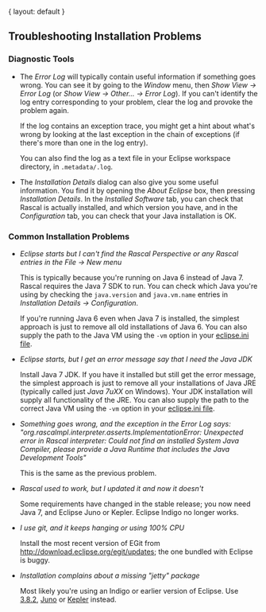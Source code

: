 {
   layout: default
}
## Troubleshooting Installation Problems

### Diagnostic Tools

-  The *Error Log* will typically contain useful information if something goes wrong. You can see it by going
   to the *Window* menu, then *Show View → Error Log* (or *Show View → Other... → Error Log*). If you can't
   identify the log entry corresponding to your problem, clear the log and provoke the problem again.

   If the log contains an exception trace, you might get a hint about what's wrong by looking at the last
   exception in the chain of exceptions (if there's more than one in the log entry).
   
   You can also find the log as a text file in your Eclipse workspace directory, in ```.metadata/.log```.
   
-  The *Installation Details* dialog can also give you some useful information. You find it by opening
   the *About Eclipse* box, then pressing *Installation Details*. In the *Installed Software* tab, you can
   check that Rascal is actually installed, and which version you have, and in the *Configuration* tab, you
   can check that your Java installation is OK.

### Common Installation Problems

 - *Eclipse starts but I can't find the Rascal Perspective or any Rascal entries in the File → New menu*

   This is typically because you're running on Java 6 instead of Java 7. Rascal requires the Java 7 SDK to
   run. You can check which Java you're using by checking the ```java.version``` and ```java.vm.name``` entries
   in *Installation Details → Configuration*.

   If you're running Java 6 even when Java 7 is installed, the simplest approach is just to remove all old
   installations of Java 6. You can also supply the path to the Java VM using the ```-vm``` option in your
   [eclipse.ini file](/start/editini.html).
   
 - *Eclipse starts, but I get an error message say that I need the Java JDK*
  
   Install Java 7 JDK. If you have it installed but still get the error message, the simplest approach is
   just to remove all your installations of Java JRE (typically called just *Java 7uXX* on Windows). Your
   JDK installation will supply all functionality of the JRE. You can also supply the path to the correct
   Java VM using the ```-vm``` option in your [eclipse.ini file](/start/editini.html).

 - *Something goes wrong, and the exception in the Error Log says: "org.rascalmpl.interpreter.asserts.ImplementationError:
    Unexpected error in Rascal interpreter: Could not find an installed System Java Compiler, please provide
    a Java Runtime that includes the Java Development Tools"*

   This is the same as the previous problem.  
  
 - *Rascal used to work, but I updated it and now it doesn't*
  
   Some requirements have changed in the stable release; you now need Java 7, and Eclipse Juno or Kepler.
   Eclipse Indigo no longer works.

 - *I use git, and it keeps hanging or using 100% CPU*
  
   Install the most recent version of EGit from http://download.eclipse.org/egit/updates; the one bundled
   with Eclipse is buggy.

 - *Installation complains about a missing "jetty" package*
 
   Most likely you're using an Indigo or earlier version of Eclipse. Use
   [3.8.2](http://archive.eclipse.org/eclipse/downloads/drops/R-3.8.2-201301310800/), 
   [Juno](http://eclipse.org/downloads/packages/release/juno/sr2) or 
   [Kepler](http://eclipse.org/downloads/) instead.
